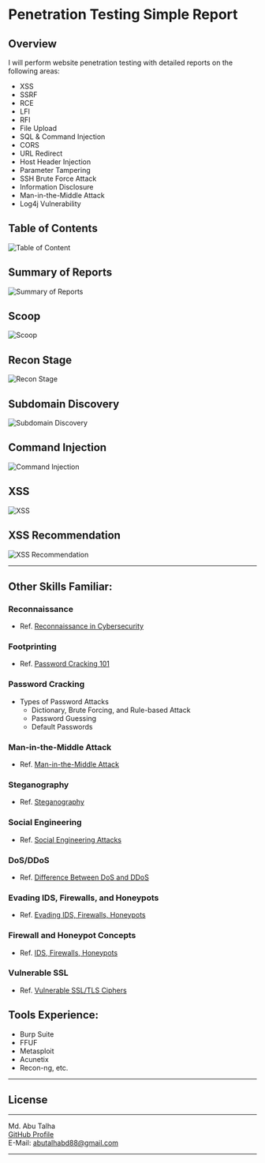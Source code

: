 # Penetration Testing Simple Report

## Overview

I will perform website penetration testing with detailed reports on the following areas:

- XSS
- SSRF
- RCE
- LFI
- RFI
- File Upload
- SQL & Command Injection
- CORS
- URL Redirect
- Host Header Injection
- Parameter Tampering
- SSH Brute Force Attack
- Information Disclosure
- Man-in-the-Middle Attack
- Log4j Vulnerability

## Table of Contents
![Table of Content](https://github.com/md-abutalha/Penetration_Testing_Simple_Report/assets/101306544/56f7f94b-aa1b-4b03-8507-5a72acf1ab48)

## Summary of Reports
![Summary of Reports](https://github.com/md-abutalha/Penetration_Testing_Simple_Report/assets/101306544/8baeaffa-b24c-4558-9f3f-b93b7297239a)

## Scoop
![Scoop](https://github.com/md-abutalha/Penetration_Testing_Simple_Report/assets/101306544/f9082130-0a33-4f53-aeba-e2608afca1d4)

## Recon Stage
![Recon Stage](https://github.com/md-abutalha/Penetration_Testing_Simple_Report/assets/101306544/1d26cf8f-eba0-451e-b3fc-05215cdb7005)

## Subdomain Discovery
![Subdomain Discovery](https://github.com/md-abutalha/Penetration_Testing_Simple_Report/assets/101306544/bdb948a0-c2eb-43a0-89a1-caaa8aa868cd)

## Command Injection
![Command Injection](https://github.com/md-abutalha/Penetration_Testing_Simple_Report/assets/101306544/43238ef5-b0d2-460a-83b7-da6f4d5c99b3)

## XSS
![XSS](https://github.com/md-abutalha/Penetration_Testing_Simple_Report/assets/101306544/ae3b31d3-d870-461d-ae1a-62beff694b2b)

## XSS Recommendation
![XSS Recommendation](https://github.com/md-abutalha/Penetration_Testing_Simple_Report/assets/101306544/cbd8c231-74ee-4f24-86f5-440ad0efbed0)

---

## Other Skills Familiar:

### Reconnaissance
- Ref. [Reconnaissance in Cybersecurity](https://www.educative.io/answers/what-is-reconnaissance-in-cybersecurity)
  	
### Footprinting
- Ref. [Password Cracking 101](https://www.beyondtrust.com/blog/entry/password-cracking-101-attacks-defenses-explained)

### Password Cracking
- Types of Password Attacks
  - Dictionary, Brute Forcing, and Rule-based Attack
  - Password Guessing
  - Default Passwords
  
### Man-in-the-Middle Attack
- Ref. [Man-in-the-Middle Attack](https://www.strongdm.com/blog/man-in-the-middle-attack)
     
### Steganography
- Ref. [Steganography](https://www.techtarget.com/searchsecurity/definition/steganography)

### Social Engineering
- Ref. [Social Engineering Attacks](https://www.tripwire.com/state-of-security/5-social-engineering-attacks-to-watch-out-for)

### DoS/DDoS 
- Ref. [Difference Between DoS and DDoS](https://www.geeksforgeeks.org/difference-between-dos-and-ddos-attack/)

### Evading IDS, Firewalls, and Honeypots
- Ref. [Evading IDS, Firewalls, Honeypots](https://ilabs.eccouncil.org/evading-ids-firewalls-honeypots/)

### Firewall and Honeypot Concepts
- Ref. [IDS, Firewalls, Honeypots](https://netadminworld.com/IDS-Firewalls-Honeypots.aspx)

### Vulnerable SSL
- Ref. [Vulnerable SSL/TLS Ciphers](https://kb.netapp.com/onprem/ontap/os/Vulnerability_scanner_reports_that_ONTAP_9_x_SSL_TLS_or_SSH_offer_weak_or_vulnerable_ciphers_Key_Exchanges_MACs)

## Tools Experience:
- Burp Suite
- FFUF
- Metasploit
- Acunetix
- Recon-ng, etc.

---

## License
---

Md. Abu Talha  
[GitHub Profile](https://github.com/md-abutalha)  
E-Mail: abutalhabd88@gmail.com

---
